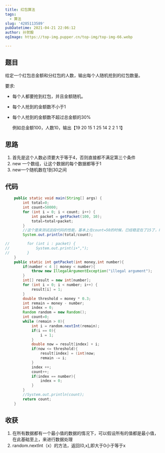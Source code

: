 ```yaml
---
title: 红包算法
tags:
  - 算法
slug: '4285113589'
pubDatetime: 2021-04-21 22:06:12
author: 孙贺毅
ogImage: https://top-img.pupper.cn/top-img/top-img-66.webp

---
```


## 题目

给定一个红包总金额和分红包的人数，输出每个人随机抢到的红包数量。

要求:

- 每个人都要抢到红包，并且金额随机。

- 每个人抢到的金额数不小于1

- 每个人抢到的金额数不超过总金额的30%

  例如总金额100，人数10，输出【19 20 15 1 25 14 2 2 1 1】
  
  <!-- more -->

## 思路

1. 首先是这个人数必须要大于等于4，否则直接都不满足第三个条件
2. new 一个数组，让这个数据的每个数据都等于1
3. new一个随机数在1到30之间

## 代码

```java
    public static void main(String[] args) {
        int total=0;
        int count=50000;
        for (int i = 0; i < count; i++) {
            int packet = getPacket(100, 10);
            total=total+packet;
        }
        //这个是来测试这段代码的性能，基本上在count=50的时候，已经稳定在了15了，时间复杂度基本上可以说是1.5N，N就是人员的数量
        System.out.println(total/count);

//        for (int i : packet) {
//            System.out.print(i+",");
//        }
    }
    public static int getPacket(int money,int number){
        if(number < 4 || money < number){
            throw new IllegalArgumentException("illegal argument");
        }
        int[] result = new int[number];
        for (int i = 0; i < number; i++) {
            result[i] = 1;
        }
        double threshold = money * 0.3;
        int remain = money - number;
        int index = 0;
        Random random = new Random();
        int count=0;
        while (remain > 0){
            int i = random.nextInt(remain);
            if(i == 0){
                i = 1;
            }
            double now = result[index] + i;
            if(now <= threshold){
                result[index] = (int)now;
                remain -= i;
            }
            index ++;
            count++;
            if(index == number){
                index = 0;
            }
        }
        //System.out.println(count);
        return count;
    }
```

## 收获

1. 在所有数据都有一个最小值的数据的情况下，可以假设所有的值都是最小值，在此基础至上，来进行数据处理
2. random.nextInt（x）的方法，返回(0,x],即大于0小于等于x